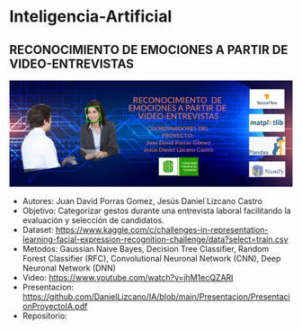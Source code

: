 # Inteligencia-Artificial
## RECONOCIMIENTO DE EMOCIONES A PARTIR DE VIDEO-ENTREVISTAS
![Alt text](/Banner/BannerIA.jpeg)
- Autores: Juan David Porras Gomez, Jesús Daniel Lizcano Castro
- Objetivo: Categorizar gestos durante una entrevista laboral facilitando la evaluación y selección de candidatos.
- Dataset: https://www.kaggle.com/c/challenges-in-representation-learning-facial-expression-recognition-challenge/data?select=train.csv
- Metodos: Gaussian Naive Bayes, Decision Tree Classifier, Random Forest Classifier (RFC), Convolutional Neuronal Network (CNN), Deep Neuronal Network (DNN)
- Video: https://www.youtube.com/watch?v=jhM1ecQZARI
- Presentacion: https://github.com/DanielLizcano/IA/blob/main/Presentacion/PresentacionProyectoIA.pdf
- Repositorio: 
